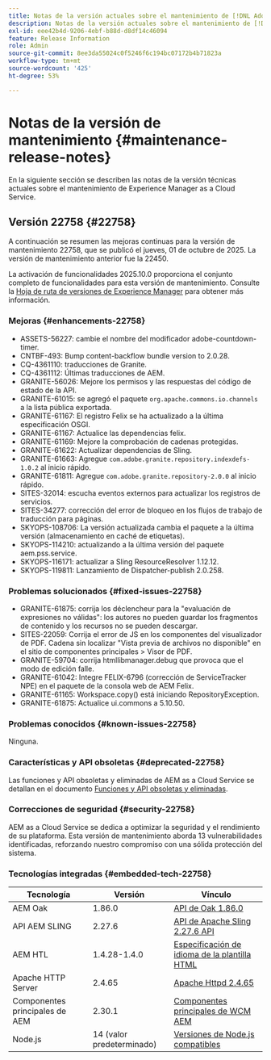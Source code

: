 ```yaml
---
title: Notas de la versión actuales sobre el mantenimiento de [!DNL Adobe Experience Manager] as a Cloud Service.
description: Notas de la versión actuales sobre el mantenimiento de [!DNL Adobe Experience Manager] as a Cloud Service.
exl-id: eee42b4d-9206-4ebf-b88d-d8df14c46094
feature: Release Information
role: Admin
source-git-commit: 8ee3da55024c0f5246f6c194bc07172b4b71823a
workflow-type: tm+mt
source-wordcount: '425'
ht-degree: 53%

---
```



# Notas de la versión de mantenimiento {#maintenance-release-notes}

En la siguiente sección se describen las notas de la versión técnicas actuales sobre el mantenimiento de Experience Manager as a Cloud Service.

## Versión 22758 {#22758}

A continuación se resumen las mejoras continuas para la versión de mantenimiento 22758, que se publicó el jueves, 01 de octubre de 2025. La versión de mantenimiento anterior fue la 22450.

La activación de funcionalidades 2025.10.0 proporciona el conjunto completo de funcionalidades para esta versión de mantenimiento. Consulte la [Hoja de ruta de versiones de Experience Manager](https://experienceleague.adobe.com/es/docs/experience-manager-release-information/aem-release-updates/update-releases-roadmap) para obtener más información.

### Mejoras {#enhancements-22758}

* ASSETS-56227: cambie el nombre del modificador adobe-countdown-timer.
* CNTBF-493: Bump content-backflow bundle version to 2.0.28.
* CQ-4361110: traducciones de Granite.
* CQ-4361112: Últimas traducciones de AEM.
* GRANITE-56026: Mejore los permisos y las respuestas del código de estado de la API.
* GRANITE-61015: se agregó el paquete `org.apache.commons.io.channels` a la lista pública exportada.
* GRANITE-61167: El registro Felix se ha actualizado a la última especificación OSGI.
* GRANITE-61167: Actualice las dependencias felix.
* GRANITE-61169: Mejore la comprobación de cadenas protegidas.
* GRANITE-61622: Actualizar dependencias de Sling.
* GRANITE-61663: Agregue `com.adobe.granite.repository.indexdefs-1.0.2` al inicio rápido.
* GRANITE-61811: Agregue `com.adobe.granite.repository-2.0.0` al inicio rápido.
* SITES-32014: escucha eventos externos para actualizar los registros de servicios.
* SITES-34277: corrección del error de bloqueo en los flujos de trabajo de traducción para páginas.
* SKYOPS-108706: La versión actualizada cambia el paquete a la última versión (almacenamiento en caché de etiquetas).
* SKYOPS-114210: actualizando a la última versión del paquete aem.pss.service.
* SKYOPS-116171: actualizar a Sling ResourceResolver 1.12.12.
* SKYOPS-119811: Lanzamiento de Dispatcher-publish 2.0.258.

### Problemas solucionados {#fixed-issues-22758}

* GRANITE-61875: corrija los déclencheur para la &quot;evaluación de expresiones no válidas&quot;: los autores no pueden guardar los fragmentos de contenido y los recursos no se pueden descargar.
* SITES-22059: Corrija el error de JS en los componentes del visualizador de PDF. Cadena sin localizar &quot;Vista previa de archivos no disponible&quot; en el sitio de componentes principales > Visor de PDF.
* GRANITE-59704: corrija htmllibmanager.debug que provoca que el modo de edición falle.
* GRANITE-61042: Integre FELIX-6796 (corrección de ServiceTracker NPE) en el paquete de la consola web de AEM Felix.
* GRANITE-61165: Workspace.copy() está iniciando RepositoryException.
* GRANITE-61875: Actualice ui.commons a 5.10.50.

### Problemas conocidos {#known-issues-22758}

Ninguna.

### Características y API obsoletas {#deprecated-22758}

Las funciones y API obsoletas y eliminadas de AEM as a Cloud Service se detallan en el documento [Funciones y API obsoletas y eliminadas](/help/release-notes/deprecated-removed-features.md).

### Correcciones de seguridad {#security-22758}

AEM as a Cloud Service se dedica a optimizar la seguridad y el rendimiento de su plataforma. Esta versión de mantenimiento aborda 13 vulnerabilidades identificadas, reforzando nuestro compromiso con una sólida protección del sistema.

### Tecnologías integradas {#embedded-tech-22758}

| Tecnología | Versión | Vínculo |
|---|---|---|
| AEM Oak | 1.86.0 | [API de Oak 1.86.0](https://www.javadoc.io/doc/org.apache.jackrabbit/oak-api/1.86/index.html) |
| API AEM SLING | 2.27.6 | [API de Apache Sling 2.27.6 API](https://www.javadoc.io/doc/org.apache.sling/org.apache.sling.api/latest/index.html) |
| AEM HTL | 1.4.28-1.4.0 | [Especificación de idioma de la plantilla HTML](https://github.com/adobe/htl-spec) |
| Apache HTTP Server | 2.4.65 | [Apache Httpd 2.4.65](https://apache.googlesource.com/httpd/+/refs/tags/2.4.65/CHANGES) |
| Componentes principales de AEM | 2.30.1 | [Componentes principales de WCM AEM](https://github.com/adobe/aem-core-wcm-components) |
| Node.js | 14 (valor predeterminado) | [Versiones de Node.js compatibles](https://experienceleague.adobe.com/es/docs/experience-manager-cloud-service/content/implementing/developing/developing-with-front-end-pipelines#node-versions) |
